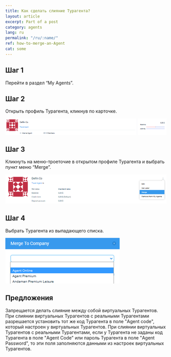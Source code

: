 ```yaml
---
title: Как сделать слияние Турагента?
layout: article
excerpt: Part of a post
category: agents
lang: ru
permalink: "/ru/:name/"
ref: how-to-merge-an-Agent
cat: some
---
```


## **Шаг 1**

Перейти в раздел “My Agents”.

## **Шаг 2**

Открыть профиль Турагента, кликнув по карточке.

![How_to_merge_an_Agent](/assets/images/how_to_merge_an_Agent1.png)

## **Шаг 3**

Кликнуть на меню-троеточие в открытом профиле Турагента и выбрать пункт меню “Merge”.

![How_to_merge_an_Agent](/assets/images/how_to_merge_an_Agent2.png)

## **Шаг 4**

Выбрать Турагента из выпадающего списка.

![How_to_merge_an_Agent](/assets/images/how_to_merge_an_Agent3.png)

## **Предложения**

Запрещается делать слияние между собой виртуальных Турагентов. При слиянии виртуальных Турагентов c реальными Турагентами разрешается установить тот же код Турагента в поле "Agent code", который настроен у виртуальных Турагентов. При слиянии виртуальных Турагентов с реальными Турагентами, если у Турагента не заданы код Турагента в поле "Agent Code" или пароль Турагента в поле "Agent Password", то эти поля заполняются данными из настроек виртуальных Турагентов.
